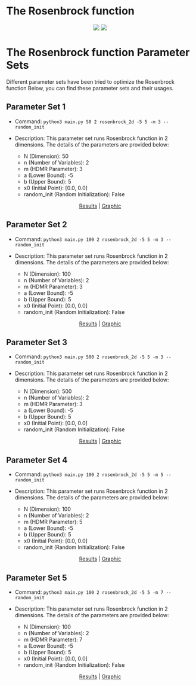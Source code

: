 # The Rosenbrock function
<p align="center">
  <img src="https://www.sfu.ca/~ssurjano/rosen.png">
  <img src="https://www.sfu.ca/~ssurjano/rosen2.png">
</p>

# The Rosenbrock function Parameter Sets

Different parameter sets have been tried to optimize the Rosenbrock function Below, you can find these parameter sets and their usages.

## Parameter Set 1

- Command: `python3 main.py 50 2 rosenbrock_2d -5 5 -m 3 --random_init `
- Description: This parameter set runs Rosenbrock function in 2 dimensions. The details of the parameters are provided below:

  - N (Dimension): 50
  - n (Number of Variables): 2
  - m (HDMR Parameter): 3
  - a (Lower Bound): -5
  - b (Upper Bound): 5
  - x0 (Initial Point): [0.0, 0.0]
  - random_init (Random Initialization): False     

<p align="center"> 
    <a href="https://github.com/app2scale/hdmr-opt/tree/main/results/rosenbrock/rosenbrock_2d_a-5_b5_N50_m3_randomInit.txt">Results</a>
    <span> | </span>
    <a href="https://github.com/app2scale/hdmr-opt/tree/main/results/rosenbrock/rosenbrock_2d_a-5_b5_N50_m3_randomInit.png">Graphic</a>
</p>

## Parameter Set 2

- Command: `python3 main.py 100 2 rosenbrock_2d -5 5 -m 3 --random_init`
- Description: This parameter set runs Rosenbrock function  in 2 dimensions. The details of the parameters are provided below:

  - N (Dimension): 100
  - n (Number of Variables): 2
  - m (HDMR Parameter): 3
  - a (Lower Bound): -5
  - b (Upper Bound): 5
  - x0 (Initial Point): [0.0, 0.0]
  - random_init (Random Initialization): False     

<p align="center">
    <a href="https://github.com/app2scale/hdmr-opt/tree/main/results/rosenbrock/rosenbrock_2d_a-5_b5_N100_m3_randomInit.txt">Results</a>
    <span> | </span>
    <a href="https://github.com/app2scale/hdmr-opt/tree/main/results/rosenbrock/rosenbrock_2d_a-5_b5_N100_m3_randomInit.png">Graphic</a>
</p>

## Parameter Set 3

- Command: `python3 main.py 500 2 rosenbrock_2d -5 5 -m 3 --random_init`
- Description: This parameter set runs Rosenbrock function  in 2 dimensions. The details of the parameters are provided below:

  - N (Dimension): 500
  - n (Number of Variables): 2
  - m (HDMR Parameter): 3
  - a (Lower Bound): -5
  - b (Upper Bound): 5
  - x0 (Initial Point): [0.0, 0.0]
  - random_init (Random Initialization): False     

<p align="center">
    <a href="https://github.com/app2scale/hdmr-opt/tree/main/results/rosenbrock/rosenbrock_2d_a-5_b5_N500_m3_randomInit.txt">Results</a>
    <span> | </span>
    <a href="https://github.com/app2scale/hdmr-opt/tree/main/results/rosenbrock/rosenbrock_2d_a-5_b5_N500_m3_randomInit.png">Graphic</a>
</p>

## Parameter Set 4

- Command: `python3 main.py 100 2 rosenbrock_2d -5 5 -m 5 --random_init`
- Description: This parameter set runs Rosenbrock function  in 2 dimensions. The details of the parameters are provided below:

  - N (Dimension): 100
  - n (Number of Variables): 2
  - m (HDMR Parameter): 5
  - a (Lower Bound): -5
  - b (Upper Bound): 5
  - x0 (Initial Point): [0.0, 0.0]
  - random_init (Random Initialization): False     

<p align="center">
    <a href="https://github.com/app2scale/hdmr-opt/tree/main/results/rosenbrock/rosenbrock_2d_a-5_b5_N100_m5_randomInit.txt">Results</a>
    <span> | </span>
    <a href="https://github.com/app2scale/hdmr-opt/tree/main/results/rosenbrock/rosenbrock_2d_a-5_b5_N100_m5_randomInit.png">Graphic</a>
</p>

## Parameter Set 5

- Command: `python3 main.py 100 2 rosenbrock_2d -5 5 -m 7 --random_init`
- Description: This parameter set runs Rosenbrock function in 2 dimensions. The details of the parameters are provided below:

  - N (Dimension): 100
  - n (Number of Variables): 2
  - m (HDMR Parameter): 7
  - a (Lower Bound): -5
  - b (Upper Bound): 5
  - x0 (Initial Point): [0.0, 0.0]
  - random_init (Random Initialization): False     

<p align="center">
    <a href="https://github.com/app2scale/hdmr-opt/tree/main/results/rosenbrock/rosenbrock_2d_a-5_b5_N100_m7_randomInit.txt">Results</a>
    <span> | </span>
    <a href="https://github.com/app2scale/hdmr-opt/tree/main/results/rosenbrock/rosenbrock_2d_a-5_b5_N100_m7_randomInit.png">Graphic</a>
</p>
